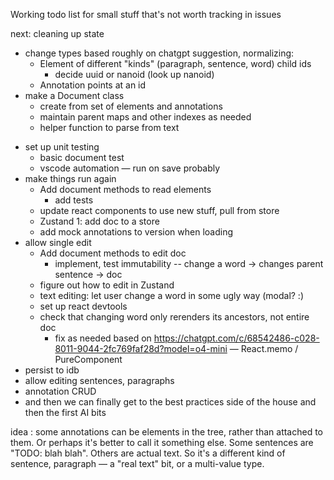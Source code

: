 Working todo list for small stuff that's not worth tracking in issues

next: cleaning up state
+ change types based roughly on chatgpt suggestion, normalizing:
    + Element of different "kinds" (paragraph, sentence, word)
        child ids
        + decide uuid or nanoid (look up nanoid)
    + Annotation points at an id
+ make a Document class
    + create from set of elements and annotations
    + maintain parent maps and other indexes as needed
    + helper function to parse from text
- set up unit testing
    + basic document test
    + vscode automation — run on save probably
- make things run again
    + Add document methods to read elements
        - add tests
    + update react components to use new stuff, pull from store
    - Zustand 1: add doc to a store
    - add mock annotations to version when loading
- allow single edit
    - Add document methods to edit doc
        - implement, test immutability -- change a word -> changes parent sentence -> doc
    - figure out how to edit in Zustand
    - text editing: let user change a word in some ugly way (modal? :)
    - set up react devtools
    - check that changing word only rerenders its ancestors, not entire doc
        - fix as needed based on https://chatgpt.com/c/68542486-c028-8011-9044-2fc769faf28d?model=o4-mini — React.memo / PureComponent
- persist to idb
- allow editing sentences, paragraphs
- annotation CRUD
- and then we can finally get to the best practices side of the house and then the first AI bits



idea : some annotations can be elements in the tree, rather than attached to them. Or perhaps it's better to call it something else. Some sentences are "TODO: blah blah". Others are actual text. So it's a different kind of sentence, paragraph — a "real text" bit, or a multi-value type.

